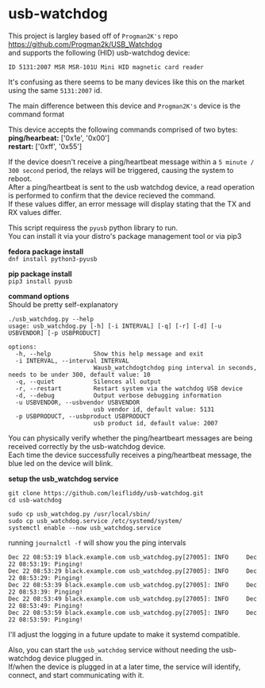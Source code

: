 # usb-watchdog

This project is largley based off of ```Progman2K's``` repo https://github.com/Progman2k/USB_Watchdog   
and supports the following (HID) usb-watchdog device:  

```ID 5131:2007 MSR MSR-101U Mini HID magnetic card reader```

It's confusing as there seems to be many devices like this on the market using the same ```5131:2007``` id. 

The main difference between this device and ```Progman2K's``` device is the command format 

This device accepts the following commands comprised of two bytes:  
**ping/hearbeat:** ['0x1e', '0x00']  
**restart:** ['0xff', '0x55']

If the device doesn't receive a ping/heartbeat message within a ```5 minute / 300 second``` period, the relays will be triggered, causing the system to reboot.   
After a ping/heartbeat is sent to the usb watchdog device, a read operation is performed to confirm that the device recieved the command.  
If these values differ, an error message will display stating that the TX and RX values differ. 

This script requiress the ```pyusb``` python library to run.  
You can install it via your distro's package management tool or via pip3

**fedora package install**  
```dnf install python3-pyusb```

**pip package install**  
```pip3 install pyusb```

**command options**  
Should be pretty self-explanatory

```
./usb_watchdog.py --help
usage: usb_watchdog.py [-h] [-i INTERVAL] [-q] [-r] [-d] [-u USBVENDOR] [-p USBPRODUCT]

options:
  -h, --help            Show this help message and exit
  -i INTERVAL, --interval INTERVAL
                        Wausb_watchdogtchdog ping interval in seconds, needs to be under 300, default value: 10
  -q, --quiet           Silences all output
  -r, --restart         Restart system via the watchdog USB device
  -d, --debug           Output verbose debugging information
  -u USBVENDOR, --usbvendor USBVENDOR
                        usb vendor id, default value: 5131
  -p USBPRODUCT, --usbproduct USBPRODUCT
                        usb product id, default value: 2007
```

You can physically verify whether the ping/heartbeart messages are being received correctly by the usb-watchdog device.  
Each time the device successfully receives a ping/heartbeat message, the blue led on the device will blink.


**setup the usb_watchdog service**  
```
git clone https://github.com/leifliddy/usb-watchdog.git
cd usb-watchdog

sudo cp usb_watchdog.py /usr/local/sbin/
sudo cp usb_watchdog.service /etc/systemd/system/
systemctl enable --now usb_watchdog.service
```

running ```journalctl -f``` will show you the ping intervals
```
Dec 22 08:53:19 black.example.com usb_watchdog.py[27005]: INFO     Dec 22 08:53:19: Pinging!
Dec 22 08:53:29 black.example.com usb_watchdog.py[27005]: INFO     Dec 22 08:53:29: Pinging!
Dec 22 08:53:39 black.example.com usb_watchdog.py[27005]: INFO     Dec 22 08:53:39: Pinging!
Dec 22 08:53:49 black.example.com usb_watchdog.py[27005]: INFO     Dec 22 08:53:49: Pinging!
Dec 22 08:53:59 black.example.com usb_watchdog.py[27005]: INFO     Dec 22 08:53:59: Pinging!
```

I'll adjust the logging in a future update to make it systemd compatible. 

Also, you can start the ```usb_watchdog``` service without needing the usb-watchdog device plugged in.  
If/when the device is plugged in at a later time, the service will identify, connect, and start communicating with it.
